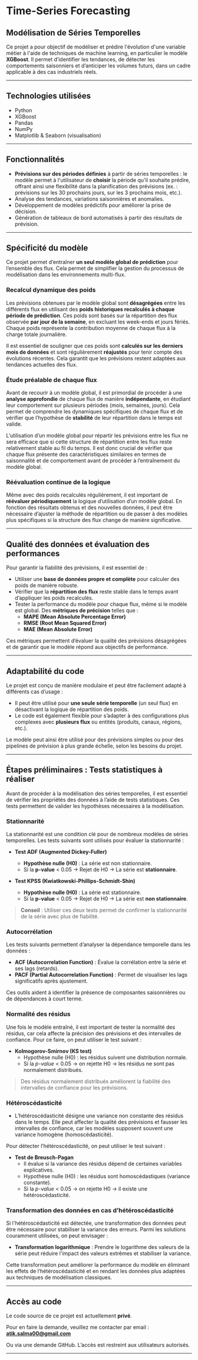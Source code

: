 # Time-Series Forecasting  
## Modélisation de Séries Temporelles

Ce projet a pour objectif de modéliser et prédire l'évolution d'une variable métier à l'aide de techniques de machine learning, en particulier le modèle **XGBoost**. Il permet d’identifier les tendances, de détecter les comportements saisonniers et d’anticiper les volumes futurs, dans un cadre applicable à des cas industriels réels.

---

## Technologies utilisées

- Python
- XGBoost
- Pandas
- NumPy
- Matplotlib & Seaborn (visualisation)

---

## Fonctionnalités

- **Prévisions sur des périodes définies** à partir de séries temporelles : le modèle permet à l'utilisateur de **choisir** la période qu'il souhaite prédire, offrant ainsi une flexibilité dans la planification des prévisions (ex. : prévisions sur les 30 prochains jours, sur les 3 prochains mois, etc.).
- Analyse des tendances, variations saisonnières et anomalies.
- Développement de modèles prédictifs pour améliorer la prise de décision.
- Génération de tableaux de bord automatisés à partir des résultats de prévision.

---

## Spécificité du modèle

Ce projet permet d’entraîner **un seul modèle global de prédiction** pour l’ensemble des flux. Cela permet de simplifier la gestion du processus de modélisation dans les environnements multi-flux.

### **Recalcul dynamique des poids**

Les prévisions obtenues par le modèle global sont **désagrégées** entre les différents flux en utilisant des **poids historiques recalculés à chaque période de prédiction**. Ces poids sont basés sur la répartition des flux observée **par jour de la semaine**, en excluant les week-ends et jours fériés. Chaque poids représente la contribution moyenne de chaque flux à la charge totale journalière. 

Il est essentiel de souligner que ces poids sont **calculés sur les derniers mois de données** et sont régulièrement **réajustés** pour tenir compte des évolutions récentes. Cela garantit que les prévisions restent adaptées aux tendances actuelles des flux.

### **Étude préalable de chaque flux**

Avant de recourir à un modèle global, il est primordial de procéder à une **analyse approfondie** de chaque flux de manière **indépendante**, en étudiant leur comportement sur plusieurs périodes (mois, semaines, jours). Cela permet de comprendre les dynamiques spécifiques de chaque flux et de vérifier que l’hypothèse de **stabilité** de leur répartition dans le temps est valide.

L’utilisation d’un modèle global pour répartir les prévisions entre les flux ne sera efficace que si cette structure de répartition entre les flux reste relativement stable au fil du temps. Il est donc crucial de vérifier que chaque flux présente des caractéristiques similaires en termes de saisonnalité et de comportement avant de procéder à l’entraînement du modèle global.

### **Réévaluation continue de la logique**

Même avec des poids recalculés régulièrement, il est important de **réévaluer périodiquement** la logique d’utilisation d’un modèle global. En fonction des résultats obtenus et des nouvelles données, il peut être nécessaire d’ajuster la méthode de répartition ou de passer à des modèles plus spécifiques si la structure des flux change de manière significative.

---

## Qualité des données et évaluation des performances

Pour garantir la fiabilité des prévisions, il est essentiel de :

- Utiliser une **base de données propre et complète** pour calculer des poids de manière robuste.
- Vérifier que la **répartition des flux** reste stable dans le temps avant d’appliquer les poids recalculés.
- Tester la performance du modèle pour chaque flux, même si le modèle est global. Des **métriques de précision** telles que :
  - **MAPE (Mean Absolute Percentage Error)**
  - **RMSE (Root Mean Squared Error)**
  - **MAE (Mean Absolute Error)**

Ces métriques permettent d’évaluer la qualité des prévisions désagrégées et de garantir que le modèle répond aux objectifs de performance.

---
## Adaptabilité du code

Le projet est conçu de manière modulaire et peut être facilement adapté à différents cas d’usage :

- Il peut être utilisé pour **une seule série temporelle** (un seul flux) en désactivant la logique de répartition des poids.
- Le code est également flexible pour s’adapter à des configurations plus complexes avec **plusieurs flux** ou entités (produits, canaux, régions, etc.).

Le modèle peut ainsi être utilisé pour des prévisions simples ou pour des pipelines de prévision à plus grande échelle, selon les besoins du projet.

---

## Étapes préliminaires : Tests statistiques à réaliser

Avant de procéder à la modélisation des séries temporelles, il est essentiel de vérifier les propriétés des données à l’aide de tests statistiques. Ces tests permettent de valider les hypothèses nécessaires à la modélisation.

### Stationnarité

La stationnarité est une condition clé pour de nombreux modèles de séries temporelles. Les tests suivants sont utilisés pour évaluer la stationnarité :

- **Test ADF (Augmented Dickey-Fuller)**  
  - **Hypothèse nulle (H0)** : La série est non stationnaire.  
  - Si la **p-value** < 0.05 → Rejet de H0 → La série est **stationnaire**.

- **Test KPSS (Kwiatkowski-Phillips-Schmidt-Shin)**  
  - **Hypothèse nulle (H0)** : La série est stationnaire.  
  - Si la **p-value** < 0.05 → Rejet de H0 → La série est **non stationnaire**.

> **Conseil** : Utiliser ces deux tests permet de confirmer la stationnarité de la série avec plus de fiabilité.

### Autocorrélation

Les tests suivants permettent d’analyser la dépendance temporelle dans les données :

- **ACF (Autocorrelation Function)** : Évalue la corrélation entre la série et ses lags (retards).
- **PACF (Partial Autocorrelation Function)** : Permet de visualiser les lags significatifs après ajustement.

Ces outils aident à identifier la présence de composantes saisonnières ou de dépendances à court terme.

### Normalité des résidus

Une fois le modèle entraîné, il est important de tester la normalité des résidus, car cela affecte la précision des prévisions et des intervalles de confiance. Pour ce faire, on peut utiliser le test suivant :

- **Kolmogorov-Smirnov (KS test)**  
  - Hypothèse nulle (H0) : les résidus suivent une distribution normale.  
  - Si la *p-value* < 0.05 → on rejette H0 → les résidus ne sont pas normalement distribués.

> Des résidus normalement distribués améliorent la fiabilité des intervalles de confiance pour les prévisions.

### Hétéroscédasticité

- L’hétéroscédasticité désigne une variance non constante des résidus dans le temps. Elle peut affecter la qualité des prévisions et fausser les intervalles de confiance, car les modèles supposent souvent une variance homogène (homoscédasticité).

Pour détecter l’hétéroscédasticité, on peut utiliser le test suivant :

- **Test de Breusch-Pagan**  
  - Il évalue si la variance des résidus dépend de certaines variables explicatives.  
  - Hypothèse nulle (H0) : les résidus sont homoscédastiques (variance constante).  
  - Si la *p-value* < 0.05 → on rejette H0 → il existe une hétéroscédasticité.

### Transformation des données en cas d’hétéroscédasticité

Si l'hétéroscédasticité est détectée, une transformation des données peut être nécessaire pour stabiliser la variance des erreurs. Parmi les solutions couramment utilisées, on peut envisager :

- **Transformation logarithmique** : Prendre le logarithme des valeurs de la série peut réduire l'impact des valeurs extrêmes et stabiliser la variance.

Cette transformation peut améliorer la performance du modèle en éliminant les effets de l’hétéroscédasticité et en rendant les données plus adaptées aux techniques de modélisation classiques.

---

## Accès au code

Le code source de ce projet est actuellement **privé**.

Pour en faire la demande, veuillez me contacter par email :  
**atik.salma00@gmail.com**

Ou via une demande GitHub. L’accès est restreint aux utilisateurs autorisés.

---
